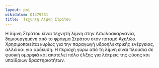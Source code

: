 ```yaml
---
layout: poi
wikidatum: Q1479231
title:  Τεχνητή Λίμνη Στράτου
---
```


Η λίμνη Στράτου είναι τεχνητή λίμνη στην Αιτωλοακαρνανία, δημιουργημένη από το φράγμα Στράτου στον ποταμό Αχελώο. Χρησιμοποιείται κυρίως για την παραγωγή υδροηλεκτρικής ενέργειας, αλλά και για άρδευση. Η περιοχή γύρω από τη λίμνη είναι πλούσια σε φυσική ομορφιά και αποτελεί πόλο έλξης για λάτρεις της φύσης και υπαίθριων δραστηριοτήτων.  
